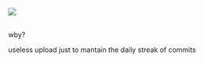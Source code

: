 <img align="center" src="https://i.giphy.com/RThN0hOS2GO4M.gif" /></p>  
wby?

useless upload just to mantain the daily streak of commits
